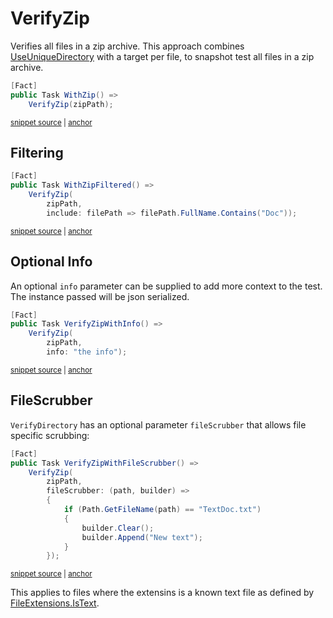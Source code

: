 <!--
GENERATED FILE - DO NOT EDIT
This file was generated by [MarkdownSnippets](https://github.com/SimonCropp/MarkdownSnippets).
Source File: /docs/mdsource/verify-zip.source.md
To change this file edit the source file and then run MarkdownSnippets.
-->

# VerifyZip

Verifies all files in a zip archive. This approach combines [UseUniqueDirectory](/docs/naming.md#useuniquedirectory) with a target per file, to snapshot test all files in a zip archive.

<!-- snippet: VerifyZipXunit -->
<a id='snippet-verifyzipxunit'></a>
```cs
[Fact]
public Task WithZip() =>
    VerifyZip(zipPath);
```
<sup><a href='/src/Verify.Xunit.Tests/Tests.cs#L157-L163' title='Snippet source file'>snippet source</a> | <a href='#snippet-verifyzipxunit' title='Start of snippet'>anchor</a></sup>
<!-- endSnippet -->


## Filtering

<!-- snippet: VerifyZipFilterXunit -->
<a id='snippet-verifyzipfilterxunit'></a>
```cs
[Fact]
public Task WithZipFiltered() =>
    VerifyZip(
        zipPath,
        include: filePath => filePath.FullName.Contains("Doc"));
```
<sup><a href='/src/Verify.Xunit.Tests/Tests.cs#L192-L200' title='Snippet source file'>snippet source</a> | <a href='#snippet-verifyzipfilterxunit' title='Start of snippet'>anchor</a></sup>
<!-- endSnippet -->


## Optional Info

An optional `info` parameter can be supplied to add more context to the test. The instance passed will be json serialized.

<!-- snippet: VerifyZipWithInfo -->
<a id='snippet-verifyzipwithinfo'></a>
```cs
[Fact]
public Task VerifyZipWithInfo() =>
    VerifyZip(
        zipPath,
        info: "the info");
```
<sup><a href='/src/Verify.Xunit.Tests/Tests.cs#L165-L173' title='Snippet source file'>snippet source</a> | <a href='#snippet-verifyzipwithinfo' title='Start of snippet'>anchor</a></sup>
<!-- endSnippet -->


## FileScrubber

`VerifyDirectory` has an optional parameter `fileScrubber` that allows file specific scrubbing:

<!-- snippet: VerifyZipWithFileScrubber -->
<a id='snippet-verifyzipwithfilescrubber'></a>
```cs
[Fact]
public Task VerifyZipWithFileScrubber() =>
    VerifyZip(
        zipPath,
        fileScrubber: (path, builder) =>
        {
            if (Path.GetFileName(path) == "TextDoc.txt")
            {
                builder.Clear();
                builder.Append("New text");
            }
        });
```
<sup><a href='/src/Verify.Xunit.Tests/Tests.cs#L175-L190' title='Snippet source file'>snippet source</a> | <a href='#snippet-verifyzipwithfilescrubber' title='Start of snippet'>anchor</a></sup>
<!-- endSnippet -->

This applies to files where the extensins is a known text file as defined by [FileExtensions.IsText](https://github.com/VerifyTests/EmptyFiles#istext).
